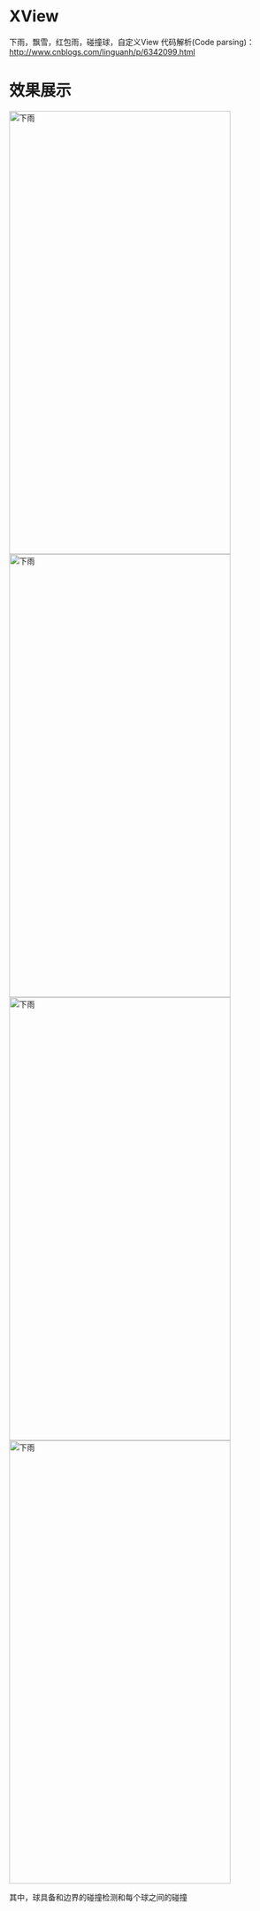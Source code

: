 # XView
下雨，飘雪，红包雨，碰撞球，自定义View
代码解析(Code parsing)：http://www.cnblogs.com/linguanh/p/6342099.html


# 效果展示
<img src="http://images2015.cnblogs.com/blog/690927/201701/690927-20170122232010785-141851348.jpg" width = "400" height = "800" alt="下雨"/>
<img src="http://images2015.cnblogs.com/blog/690927/201701/690927-20170122232045348-1505543503.jpg" width = "400" height = "800" alt="下雨"/>
<img src="http://images2015.cnblogs.com/blog/690927/201701/690927-20170122232112754-817148735.jpg" width = "400" height = "800" alt="下雨"/>
<img src="http://images2015.cnblogs.com/blog/690927/201701/690927-20170122232134566-1969545427.jpg" width = "400" height = "800" alt="下雨"/>

其中，球具备和边界的碰撞检测和每个球之间的碰撞

